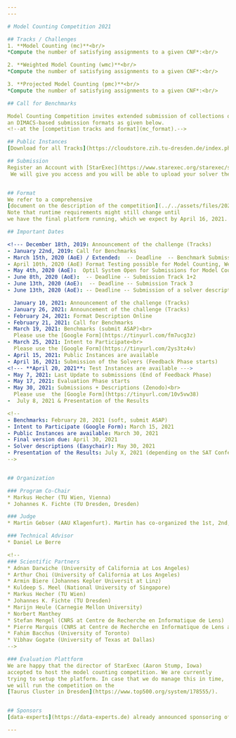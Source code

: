 ```yaml
---
---

# Model Counting Competition 2021

## Tracks / Challenges
1. **Model Counting (mc)**<br/>
*Compute the number of satisfying assignments to a given CNF*:<br/>

2. **Weighted Model Counting (wmc)**<br/>
*Compute the number of satisfying assignments to a given CNF*:<br/>

3. **Projected Model Counting (pmc)**<br/>
*Compute the number of satisfying assignments to a given CNF*:<br/>

## Call for Benchmarks

Model Counting Competition invites extended submission of collections of counting instances in the 
an DIMACS-based submission formats as given below.
<!--at the [competition tracks and format](mc_format).-->

## Public Instances
[Download for all Tracks](https://cloudstore.zih.tu-dresden.de/index.php/s/PxXPMF37dzJt8X4)

## Submission
Register an Account with [StarExec](https://www.starexec.org/starexec/secure/explore/spaces.jsp?id=441292).
 We will give you access and you will be able to upload your solver there.


## Format
We refer to a comprehensive 
[document on the description of the competition](../../assets/files/2021/competition2021.pdf). 
Note that runtime requirements might still change until
we have the final platform running, which we expect by April 16, 2021.

## Important Dates

<!--- December 18th, 2019: Announcement of the challenge (Tracks)
- January 22nd, 2019: Call for Benchmarks
- March 15th, 2020 (AoE) / Extended:  -- Deadline  -- Benchmark Submission
- April 10th, 2020 (AoE) Format Testing possible for Model Counting, Weighted Model Counting and Projected Model Counting
- May 4th, 2020 (AoE):  Optil System Open for Submissions for Model Counting and Weighted Model Counting
- June 8th, 2020 (AoE):  -- Deadline -- Submission Track 1+2
- June 13th, 2020 (AoE):  -- Deadline -- Submission Track 3
- June 13th, 2020 (AoE): -- Deadline -- Submission of a solver description via Easychair-->

  January 10, 2021: Announcement of the challenge (Tracks)
- January 26, 2021: Announcement of the challenge (Tracks)
- February 24, 2021: Format Description Online
- February 21, 2021: Call for Benchmarks
- March 19, 2021: Benchmarks (submit ASAP)<br>
  Please use the [Google Form](https://tinyurl.com/fm7ucg3z)
- March 25, 2021: Intent to Participate<br> 
  Please use the [Google Form](https://tinyurl.com/2ys3tz4v)
- April 15, 2021: Public Instances are available
- April 16, 2021: Submission of the Solvers (Feedback Phase starts)
<!--- **April 20, 2021**: Test Instances are available --->
- May 7, 2021: Last Update to submissions (End of Feedback Phase)
- May 17, 2021: Evaluation Phase starts
- May 30, 2021: Submissions + Descriptions (Zenodo)<br>
  Please use  the [Google Form](https://tinyurl.com/10v5vw38)
-  July 8, 2021 & Presentation of the Results

<!--
- Benchmarks: February 28, 2021 (soft, submit ASAP)
- Intent to Participate (Google Form): March 15, 2021
- Public Instances are available: March 30, 2021
- Final version due: April 30, 2021
- Solver descriptions (Easychair): May 30, 2021
- Presentation of the Results: July X, 2021 (depending on the SAT Conference)
-->


## Organization

### Program Co-Chair
* Markus Hecher (TU Wien, Vienna)
* Johannes K. Fichte (TU Dresden, Dresden)

### Judge
* Martin Gebser (AAU Klagenfurt). Martin has co-organized the 1st, 2nd, 6th, and 7th ASP competition. 

### Technical Advisor
* Daniel Le Berre  

<!--
### Scientific Partners
* Adnan Darwiche (University of California at Los Angeles)
* Arthur Choi (University of California at Los Angeles)
* Armin Biere (Johannes Kepler Universit at Linz)
* Kuldeep S. Meel (National University of Singapore)
* Markus Hecher (TU Wien)
* Johannes K. Fichte (TU Dresden)
* Marijn Heule (Carnegie Mellon University)
* Norbert Manthey
* Stefan Mengel (CNRS at Centre de Recherche en Informatique de Lens)
* Pierre Marquis (CNRS at Centre de Recherche en Informatique de Lens and Université d'Artois)
* Fahim Bacchus (University of Toronto)
* Vibhav Gogate (University of Texas at Dallas)
-->

### Evaluation Plattform 
We are happy that the director of StarExec (Aaron Stump, Iowa) 
accepted to host the model counting competition. We are currently
trying to setup the platform. In case that we do manage this in time,
we will run the competition on the 
[Taurus Cluster in Dresden](https://www.top500.org/system/178555/). 


## Sponsors
[data-experts](https://data-experts.de) already announced sponsoring of MC 2021.

---
```

